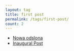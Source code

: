 ```yaml
---
layout: tag
title: first post
permalink: /tags/first-post/
count: 2
---
```


- [Nowa odslona](https://blog.justcloud.pl/welcome)
- [Inaugural Post](https://getoutofmybakery.github.io/posts/inaugural-post/)

